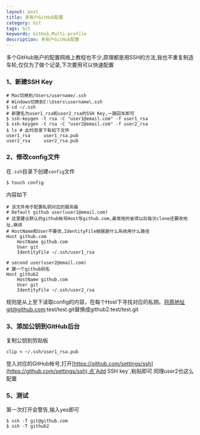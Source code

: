 ```yaml
---
layout: post
title: 多账户GitHub配置
category: Git
tags: Git
keywords: GitHub,Multi-profile
description: 多账户GitHub配置
---
```


多个GitHub账户的配置网络上教程也不少,原理都是用SSH的方法,我也不重复制造车轮,仅仅为了做个记录,下次要用可以快速配置

### 1、新建SSH Key

    # Mac切换到/Users/username/.ssh
    # Windows切换到C:\Users\username\.ssh
    $ cd ~/.ssh
    # 新建名为user1_rsa和user2_rsa的SSH Key,一路回车即可
    $ ssh-keygen -t rsa -C "user1@email.com" -f user1_rsa 
    $ ssh-keygen -t rsa -C "user2@email.com" -f user2_rsa
    $ ls # 此时目录下有如下文件
    user1_rsa     user1_rsa.pub
    user2_rsa     user2_rsa.pub

### 2、修改config文件

在`.ssh`目录下创建`config`文件

    $ touch config

内容如下

```
# 该文件用于配置私钥对应的服务器
# Default github user(user1@email.com)
# 这里建议默认的github帐号Host写github.com,最常用的省得以后每次clone还要改地址,麻烦
# HostName和User不要改,IdentityFile根据是什么系统用什么路径
Host github.com
    HostName github.com
    User git
    IdentityFile ~/.ssh/user1_rsa

# second user(user2@email.com)
# 建一个github别名
Host github2
    HostName github.com
    User git
    IdentityFile ~/.ssh/user2_rsa
```
规则是从上至下读取config的内容，在每个Host下寻找对应的私钥。将原地址git@github.com:test/test.git替换成github2:test/test.git

### 3、添加公钥到GitHub后台

复制公钥到剪贴板

    clip < ~/.ssh/user1_rsa.pub
    
登入对应的GitHub帐号,打开[https://github.com/settings/ssh](https://github.com/settings/ssh),点`Add SSH key`,粘贴即可
同理user2也这么配置

### 5、测试

第一次打开会警告,输入yes即可

    $ ssh -T git@github.com
    $ ssh -T github2
